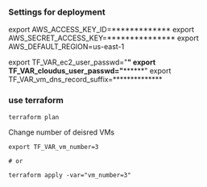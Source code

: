 ### Settings for deployment

export AWS_ACCESS_KEY_ID=*************
export AWS_SECRET_ACCESS_KEY=***************
export AWS_DEFAULT_REGION=us-east-1

export TF_VAR_ec2_user_passwd="**********"
export TF_VAR_cloudus_user_passwd="****************"
export TF_VAR_vm_dns_record_suffix=**************


### use terraform

`terraform plan`

Change number of deisred VMs

```
export TF_VAR_vm_number=3

# or

terraform apply -var="vm_number=3"
```